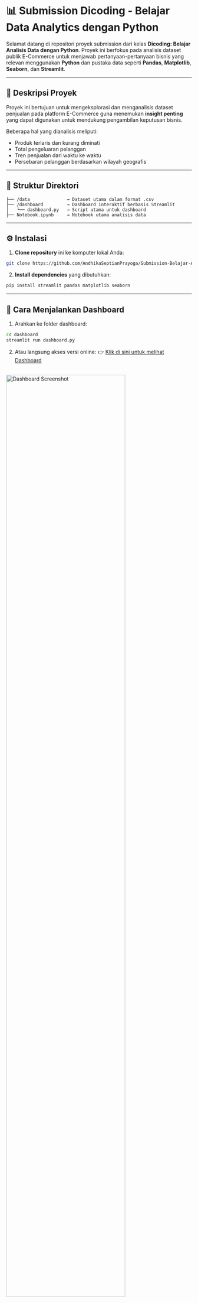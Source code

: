 # 📊 Submission Dicoding - Belajar Data Analytics dengan Python

Selamat datang di repositori proyek submission dari kelas **Dicoding: Belajar Analisis Data dengan Python**. Proyek ini berfokus pada analisis dataset publik E-Commerce untuk menjawab pertanyaan-pertanyaan bisnis yang relevan menggunakan **Python** dan pustaka data seperti **Pandas**, **Matplotlib**, **Seaborn**, dan **Streamlit**.

---

## 📌 Deskripsi Proyek

Proyek ini bertujuan untuk mengeksplorasi dan menganalisis dataset penjualan pada platform E-Commerce guna menemukan **insight penting** yang dapat digunakan untuk mendukung pengambilan keputusan bisnis.

Beberapa hal yang dianalisis meliputi:
- Produk terlaris dan kurang diminati
- Total pengeluaran pelanggan
- Tren penjualan dari waktu ke waktu
- Persebaran pelanggan berdasarkan wilayah geografis

---

## 📁 Struktur Direktori

```
├── /data              → Dataset utama dalam format .csv
├── /dashboard         → Dashboard interaktif berbasis Streamlit
│   └── dashboard.py   → Script utama untuk dashboard
├── Notebook.ipynb     → Notebook utama analisis data
```

---

## ⚙️ Instalasi

1. **Clone repository** ini ke komputer lokal Anda:

```bash
git clone https://github.com/AndhikaSeptianPrayoga/Submission-Belajar-Analisis-Data-dengan-Python.git
```

2. **Install dependencies** yang dibutuhkan:

```bash
pip install streamlit pandas matplotlib seaborn
```

---

## 🚀 Cara Menjalankan Dashboard

1. Arahkan ke folder dashboard:

```bash
cd dashboard
streamlit run dashboard.py
```

2. Atau langsung akses versi online:
👉 [Klik di sini untuk melihat Dashboard](https://dicoding-tjan2lwsgz3l97a447szqk.streamlit.app/)

<br/>

<img src="./dashboard/ss.png" alt="Dashboard Screenshot" width="80%"/>

---

## 🤝 Kontribusi

Kontribusi terbuka untuk siapa saja! Silakan fork repository ini dan buat pull request untuk penambahan fitur, perbaikan bug, atau pengembangan lainnya. Pastikan perubahan dijelaskan dengan jelas.

---

## 🙌 Terima Kasih

Terima kasih sudah mengunjungi proyek ini! Semoga bermanfaat dan bisa jadi referensi pembelajaran bersama 😊
